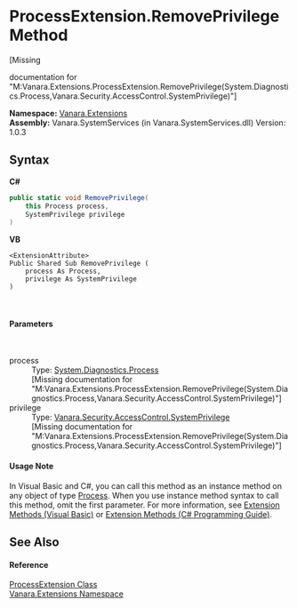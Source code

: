 # ProcessExtension.RemovePrivilege Method 
 

\[Missing <summary> documentation for "M:Vanara.Extensions.ProcessExtension.RemovePrivilege(System.Diagnostics.Process,Vanara.Security.AccessControl.SystemPrivilege)"\]

**Namespace:**&nbsp;<a href="9abe54ff-18ce-e333-beed-30e855655381">Vanara.Extensions</a><br />**Assembly:**&nbsp;Vanara.SystemServices (in Vanara.SystemServices.dll) Version: 1.0.3

## Syntax

**C#**<br />
``` C#
public static void RemovePrivilege(
	this Process process,
	SystemPrivilege privilege
)
```

**VB**<br />
``` VB
<ExtensionAttribute>
Public Shared Sub RemovePrivilege ( 
	process As Process,
	privilege As SystemPrivilege
)
```

<br />

#### Parameters
&nbsp;<dl><dt>process</dt><dd>Type: <a href="http://msdn2.microsoft.com/en-us/library/ccf1tfx0" target="_blank">System.Diagnostics.Process</a><br />\[Missing <param name="process"/> documentation for "M:Vanara.Extensions.ProcessExtension.RemovePrivilege(System.Diagnostics.Process,Vanara.Security.AccessControl.SystemPrivilege)"\]</dd><dt>privilege</dt><dd>Type: <a href="28bff8cc-6d38-9962-ee11-7fc01cebb5bc">Vanara.Security.AccessControl.SystemPrivilege</a><br />\[Missing <param name="privilege"/> documentation for "M:Vanara.Extensions.ProcessExtension.RemovePrivilege(System.Diagnostics.Process,Vanara.Security.AccessControl.SystemPrivilege)"\]</dd></dl>

#### Usage Note
In Visual Basic and C#, you can call this method as an instance method on any object of type <a href="http://msdn2.microsoft.com/en-us/library/ccf1tfx0" target="_blank">Process</a>. When you use instance method syntax to call this method, omit the first parameter. For more information, see <a href="http://msdn.microsoft.com/en-us/library/bb384936.aspx">Extension Methods (Visual Basic)</a> or <a href="http://msdn.microsoft.com/en-us/library/bb383977.aspx">Extension Methods (C# Programming Guide)</a>.

## See Also


#### Reference
<a href="9abf1084-08ce-ffc7-0db0-a66e79cfce15">ProcessExtension Class</a><br /><a href="9abe54ff-18ce-e333-beed-30e855655381">Vanara.Extensions Namespace</a><br />